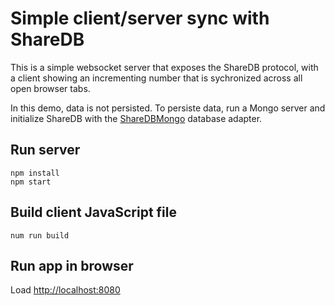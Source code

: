 # Simple client/server sync with ShareDB

This is a simple websocket server that exposes the ShareDB protocol,
with a client showing an incrementing number that is sychronized
across all open browser tabs.

In this demo, data is not persisted. To persiste data, run a Mongo
server and initialize ShareDB with the
[ShareDBMongo](https://github.com/share/sharedb-mongo) database adapter.

## Run server
```
npm install
npm start
```

## Build client JavaScript file
```
num run build
```

## Run app in browser
Load [http://localhost:8080](http://localhost:8080)


